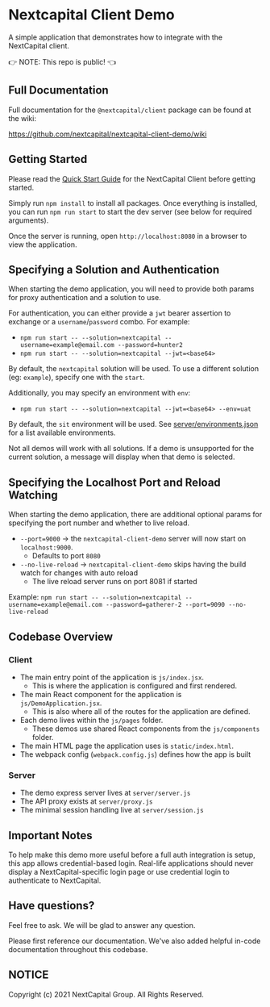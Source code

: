 # Nextcapital Client Demo

A simple application that demonstrates how to integrate with the NextCapital client.

👉 NOTE: This repo is public! 👈

## Full Documentation

Full documentation for the `@nextcapital/client` package can be found at the wiki:

https://github.com/nextcapital/nextcapital-client-demo/wiki

## Getting Started

Please read the [Quick Start Guide](https://github.com/NextCapital/nextcapital-client-demo/wiki/Quick-Start-Guide) for the NextCapital Client before getting started.

Simply run `npm install` to install all packages. Once everything is installed, you can run
`npm run start` to start the dev server (see below for required arguments).

Once the server is running, open `http://localhost:8080` in a browser to view the application.

## Specifying a Solution and Authentication

When starting the demo application, you will need to provide both params for proxy authentication and a solution to use.

For authentication, you can either provide a `jwt` bearer assertion to exchange or a `username`/`password` combo. For example:

- `npm run start -- --solution=nextcapital --username=example@email.com --password=hunter2`
- `npm run start -- --solution=nextcapital --jwt=<base64>`

By default, the `nextcapital` solution will be used. To use a different solution (eg: `example`), specify one with the `start`.

Additionally, you may specify an environment with `env`:

- `npm run start -- --solution=nextcapital --jwt=<base64> --env=uat`

By default, the `sit` environment will be used. See [server/environments.json](server/environments.json) for a list available environments.

Not all demos will work with all solutions. If a demo is unsupported for the current solution, a message will display when that demo is selected.

## Specifying the Localhost Port and Reload Watching

When starting the demo application, there are additional optional params for specifying the port number and whether to live reload.

- `--port=9000` -> the `nextcapital-client-demo` server will now start on `localhost:9000`.
  - Defaults to port `8080`
- `--no-live-reload` -> `nextcapital-client-demo` skips having the build watch for changes with auto reload
  - The live reload server runs on port 8081 if started

Example: `npm run start -- --solution=nextcapital --username=example@email.com --password=gatherer-2 --port=9090 --no-live-reload`

## Codebase Overview

### Client

- The main entry point of the application is `js/index.jsx`.
  - This is where the application is configured and first rendered.
- The main React component for the application is `js/DemoApplication.jsx`.
  - This is also where all of the routes for the application are defined.
- Each demo lives within the `js/pages` folder.
  - These demos use shared React components from the `js/components` folder.
- The main HTML page the application uses is `static/index.html`.
- The webpack config (`webpack.config.js`) defines how the app is built

### Server

- The demo express server lives at `server/server.js`
- The API proxy exists at `server/proxy.js`
- The minimal session handling live at `server/session.js`

## Important Notes

To help make this demo more useful before a full auth integration is setup, this app allows credential-based login. Real-life applications should never display a NextCapital-specific login page or use credential login to authenticate to NextCapital.

## Have questions?

Feel free to ask. We will be glad to answer any question.

Please first reference our documentation. We've also added helpful in-code documentation throughout this codebase.

## NOTICE

Copyright (c) 2021 NextCapital Group. All Rights Reserved.
